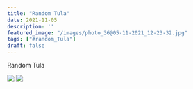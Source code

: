 ```yaml
---
title: "Random Tula"
date: 2021-11-05
description: ''
featured_image: "/images/photo_36@05-11-2021_12-23-32.jpg"
tags: ["#random_Tula"]
draft: false
---
```


Random Tula

![](/images/photo_36@05-11-2021_12-23-32.jpg)
![](/images/photo_35@05-11-2021_12-23-32.jpg)
